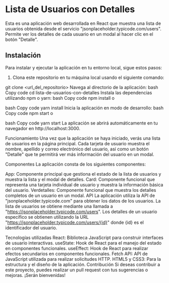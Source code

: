 # Lista de Usuarios con Detalles

Esta es una aplicación web desarrollada en React que muestra una lista de usuarios obtenida desde el servicio "jsonplaceholder.typicode.com/users". Permite ver los detalles de cada usuario en un modal al hacer clic en el botón "Detalle".

## Instalación

Para instalar y ejecutar la aplicación en tu entorno local, sigue estos pasos:

1. Clona este repositorio en tu máquina local usando el siguiente comando:


git clone <url_del_repositorio>
Navega al directorio de la aplicación:
bash
Copy code
cd lista-de-usuarios-con-detalles
Instala las dependencias utilizando npm o yarn:
bash
Copy code
npm install
o

bash
Copy code
yarn install
Inicia la aplicación en modo de desarrollo:
bash
Copy code
npm start
o

bash
Copy code
yarn start
La aplicación se abrirá automáticamente en tu navegador en http://localhost:3000.

Funcionamiento
Una vez que la aplicación se haya iniciado, verás una lista de usuarios en la página principal. Cada tarjeta de usuario muestra el nombre, apellido y correo electrónico del usuario, así como un botón "Detalle" que te permitirá ver más información del usuario en un modal.

Componentes
La aplicación consta de los siguientes componentes:

App: Componente principal que gestiona el estado de la lista de usuarios y muestra la lista y el modal de detalles.
Card: Componente funcional que representa una tarjeta individual de usuario y muestra la información básica del usuario.
Verdetalles: Componente funcional que muestra los detalles completos de un usuario en un modal.
API
La aplicación utiliza la API de "jsonplaceholder.typicode.com" para obtener los datos de los usuarios. La lista de usuarios se obtiene mediante una llamada a "https://jsonplaceholder.typicode.com/users". Los detalles de un usuario específico se obtienen utilizando la URL "https://jsonplaceholder.typicode.com/users/{id}" donde {id} es el identificador del usuario.

Tecnologías utilizadas
React: Biblioteca JavaScript para construir interfaces de usuario interactivas.
useState: Hook de React para el manejo del estado en componentes funcionales.
useEffect: Hook de React para realizar efectos secundarios en componentes funcionales.
Fetch API: API de JavaScript utilizada para realizar solicitudes HTTP.
HTML5 y CSS3: Para la estructura y el diseño de la aplicación.
Contribución
Si deseas contribuir a este proyecto, puedes realizar un pull request con tus sugerencias o mejoras. ¡Serán bienvenidas!

